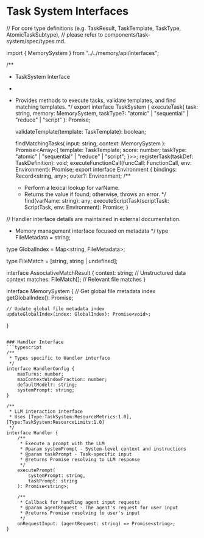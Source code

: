 # Task System Interfaces

// For core type definitions (e.g. TaskResult, TaskTemplate, TaskType, AtomicTaskSubtype),
// please refer to components/task-system/spec/types.md.

import { MemorySystem } from "../../memory/api/interfaces";

/**
 * TaskSystem Interface
 * 
 * Provides methods to execute tasks, validate templates, and find matching templates.
 */
export interface TaskSystem {
    executeTask(
        task: string,
        memory: MemorySystem,
        taskType?: "atomic" | "sequential" | "reduce" | "script"
    ): Promise<TaskResult>;

    validateTemplate(template: TaskTemplate): boolean;
    
    findMatchingTasks(
        input: string,
        context: MemorySystem
    ): Promise<Array<{
        template: TaskTemplate;
        score: number;
        taskType: "atomic" | "sequential" | "reduce" | "script";
    }>>;
    registerTask(taskDef: TaskDefinition): void;
    executeFunctionCall(funcCall: FunctionCall, env: Environment): Promise<any>;
export interface Environment {
    bindings: Record<string, any>;
    outer?: Environment;
    /**
     * Perform a lexical lookup for varName.
     * Returns the value if found; otherwise, throws an error.
     */
    find(varName: string): any;
    executeScriptTask(scriptTask: ScriptTask, env: Environment): Promise<ScriptTaskResult>;
}

// Handler interface details are maintained in external documentation.
 * Memory management interface focused on metadata
 */
type FileMetadata = string;

type GlobalIndex = Map<string, FileMetadata>;

type FileMatch = [string, string | undefined];

interface AssociativeMatchResult {
    context: string;      // Unstructured data context
    matches: FileMatch[]; // Relevant file matches
}

interface MemorySystem {
    // Get global file metadata index
    getGlobalIndex(): Promise<GlobalIndex>;
    
    // Update global file metadata index
    updateGlobalIndex(index: GlobalIndex): Promise<void>;
}
```

### Handler Interface
```typescript
/**
 * Types specific to Handler interface
 */
interface HandlerConfig {
    maxTurns: number;
    maxContextWindowFraction: number;
    defaultModel?: string;
    systemPrompt: string;
}

/**
 * LLM interaction interface
 * Uses [Type:TaskSystem:ResourceMetrics:1.0], [Type:TaskSystem:ResourceLimits:1.0]
 */
interface Handler {
    /**
     * Execute a prompt with the LLM
     * @param systemPrompt - System-level context and instructions
     * @param taskPrompt - Task-specific input
     * @returns Promise resolving to LLM response
     */
    executePrompt(
        systemPrompt: string,
        taskPrompt: string
    ): Promise<string>;

    /**
     * Callback for handling agent input requests
     * @param agentRequest - The agent's request for user input
     * @returns Promise resolving to user's input
     */
    onRequestInput: (agentRequest: string) => Promise<string>;
}
```
